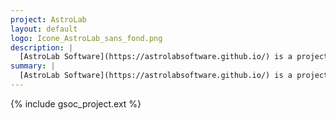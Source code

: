```yaml
---
project: AstroLab
layout: default
logo: Icone_AstroLab_sans_fond.png
description: |
  [AstroLab Software](https://astrolabsoftware.github.io/) is a project from [IJCLab](https://www.lal.in2p3.fr/en/) aiming at providing advanced software tools to overcome modern science challenges faced by research groups, and allow research communities to more fully exploit the big data ecosystem tools.
summary: |
  [AstroLab Software](https://astrolabsoftware.github.io/) is a project from [IJCLab](https://www.lal.in2p3.fr/en/) aiming at providing advanced software tools to overcome modern science challenges faced by research groups, and allow research communities to more fully exploit the big data ecosystem tools.
---
```


{% include gsoc_project.ext %}
